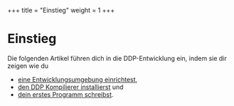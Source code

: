 +++
title = "Einstieg"
weight = 1
+++

# Einstieg

Die folgenden Artikel führen dich in die DDP-Entwicklung ein, indem sie dir zeigen wie du 
* [eine Entwicklungsumgebung einrichtest](/de/Einstieg/Einrichten), 
* [den DDP Kompilierer installierst](/de/Einstieg/Installation) und
* [dein erstes Programm schreibst](/de/Einstieg/Erstes-Programm/).